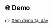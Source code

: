 ## 🌐 Demo
👉 [Xem demo tại đây]((https://drive.google.com/drive/folders/1ydQeX7AkxBJgnrwhEw-XRxI3HuQQoeVh?usp=sharing))
